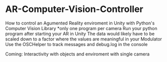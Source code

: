 # AR-Computer-Vision-Controller
How to control an Agumented Reality enviroment in Unity with Python's Computer Vision Library
*only one program per camera
Run your python program after starting your AR in Unity
The data would likely have to be scaled down to a factor where the values are meaningful in your Modulator
Use the OSCHelper to track messages and debug.log in the console
 
Coming: Interactivity with objects and enviroment with single camera
